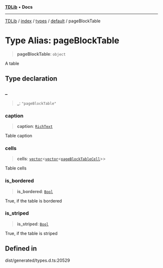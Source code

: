 [**TDLib**](../../../../../../README.md) • **Docs**

***

[TDLib](../../../../../../modules.md) / [index](../../../../../README.md) / [types](../../../README.md) / [default](../README.md) / pageBlockTable

# Type Alias: pageBlockTable

> **pageBlockTable**: `object`

A table

## Type declaration

### \_

> **\_**: `"pageBlockTable"`

### caption

> **caption**: [`RichText`](RichText.md)

Table caption

### cells

> **cells**: [`vector`](vector.md)\<[`vector`](vector.md)\<[`pageBlockTableCell`](pageBlockTableCell-1.md)\>\>

Table cells

### is\_bordered

> **is\_bordered**: [`Bool`](Bool.md)

True, if the table is bordered

### is\_striped

> **is\_striped**: [`Bool`](Bool.md)

True, if the table is striped

## Defined in

dist/generated/types.d.ts:20529
